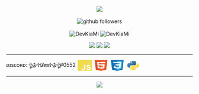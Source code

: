 <p align="center">
    <img src="https://media.discordapp.net/attachments/938510935625191445/952735540355158016/file.jpg" />
</p>

<p align="center">
    <img src="https://img.shields.io/github/followers/YumiDon?label=Follow&style=social" alt="github followers" /><br>
    <br>
    <img src="https://github-readme-stats.vercel.app/api?username=YumiDon&show_icons=true&theme=dark" alt="DevKiaMi" />
    <img src="https://github-readme-stats.vercel.app/api/top-langs/?username=YumiDon&theme=dark" alt="DevKiaMi" />
    
</p>


<p align="center">
  <a href="https://www.youtube.com/channel/UCoDFu9OogVkX0_CrDkh9NLw" target="_blank"><img src="https://img.shields.io/badge/YouTube-FF0000?style=for-the-badge&logo=youtube&logoColor=white" target="_blank"></a>
  <a href="https://www.twitch.tv/ikxrmht" target="_blank"><img src="https://img.shields.io/badge/Twitch-9146FF?style=for-the-badge&logo=twitch&logoColor=white" target="_blank"></a>
 <a href="https://discord.gg/CbGzcr6EpE" target="_blank"><img src="https://img.shields.io/badge/Discord-7289DA?style=for-the-badge&logo=discord&logoColor=white" target="_blank"></a> 
</p>

<hr>

ᴅɪsᴄᴏʀᴅ: ঔৣ☬✞𝓓𝖔𝖓✞☬ঔৣ#0552 <img align="center" alt="YumiDon" height="30" width="40" src="https://raw.githubusercontent.com/devicons/devicon/master/icons/javascript/javascript-plain.svg"> <img align="center" alt="YumiDon" height="30" width="40" src="https://raw.githubusercontent.com/devicons/devicon/master/icons/html5/html5-original.svg"> <img align="center" alt="YumiDon" height="30" width="40" src="https://raw.githubusercontent.com/devicons/devicon/master/icons/css3/css3-original.svg"> <img align="center" alt="YumiDon" height="30" width="40" src="https://raw.githubusercontent.com/devicons/devicon/master/icons/python/python-original.svg">

<hr>

<p align="center">
  <img src="https://lanyard.cnrad.dev/api/828677274659586068" width="450px">
</p>

  
